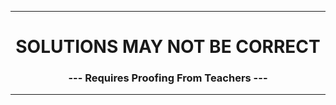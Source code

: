 
---

<h1 style="text-align:center">SOLUTIONS MAY NOT BE CORRECT</h1>
<h3 style="text-align:center"> --- Requires Proofing  From Teachers --- </h3>

---
